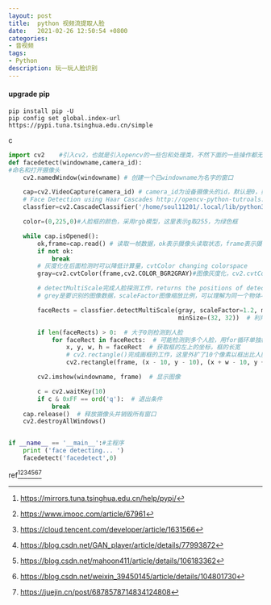 ```yaml
---
layout: post
title:  python 视频流提取人脸
date:   2021-02-26 12:50:54 +0800
categories:
- 音视频
tags:
- Python
description: 玩一玩人脸识别
---
```



#### upgrade pip ####

``` shell
pip install pip -U
pip config set global.index-url https://pypi.tuna.tsinghua.edu.cn/simple
```

c

``` python
import cv2    #引入cv2，也就是引入opencv的一些包和处理类，不然下面的一些操作都无法完成
def facedetect(windowname,camera_id):
#命名和打开摄像头
    cv2.namedWindow(windowname) # 创建一个已windowname为名字的窗口

    cap=cv2.VideoCapture(camera_id) # camera_id为设备摄像头的id，默认是0，如果有usb摄像头可能会变为1
    # Face Detection using Haar Cascades http://opencv-python-tutroals.readthedocs.io/en/latest/py_tutorials/py_objdetect/py_face_detection/py_face_detection.html?highlight=cascadeclassifier
    classfier=cv2.CascadeClassifier('/home/soul11201/.local/lib/python3.9/site-packages/cv2/data/haarcascade_frontalface_alt.xml') # 加载分类器，分类器位置可以自行更改，注意这里用opencv库文件夹下的绝对路径也不行，在库文件夹里找到这个文件复制到这个程序的同目录下，参考：https://blog.csdn.net/GAN_player/article/details/77993872

    color=(0,225,0)#人脸框的颜色，采用rgb模型，这里表示g取255，为绿色框

    while cap.isOpened():
        ok,frame=cap.read() # 读取一帧数据，ok表示摄像头读取状态，frame表示摄像头读取的图像矩阵mat类型
        if not ok:
            break
        # 灰度化在后面检测时可以降低计算量，cvtColor changing colorspace
        gray=cv2.cvtColor(frame,cv2.COLOR_BGR2GRAY)#图像灰度化，cv2.cvtColor(input_image, flag) where flag determines the type of conversion.

        # detectMultiScale完成人脸探测工作，returns the positions of detected faces as Rect(x,y,w,h)，x、y是左上角起始坐标，h、w是高和宽
        # grey是要识别的图像数据，scaleFactor图像缩放比例，可以理解为同一个物体与相机距离不同，其大小亦不同，必须将其缩放到一定大小才方便识别，该参数指定每次缩放的比例

        faceRects = classfier.detectMultiScale(gray, scaleFactor=1.2, minNeighbors=3,
                                               minSize=(32, 32))  # 利用分类器检测灰度图像中的人脸矩阵数，1.2和3分别为图片缩放比例和需要检测的有效点数

        if len(faceRects) > 0:  # 大于0则检测到人脸
            for faceRect in faceRects:  # 可能检测到多个人脸，用for循环单独框出每一张人脸
                x, y, w, h = faceRect  # 获取框的左上的坐标，框的长宽
                # cv2.rectangle()完成画框的工作，这里外扩了10个像素以框出比人脸稍大一点的区域，从而得到相对完整一点的人脸图像；cv2.rectangle()函数的最后两个参数一个用于指定矩形边框的颜色，一个用于指定矩形边框线条的粗细程度。
                cv2.rectangle(frame, (x - 10, y - 10), (x + w - 10, y + h - 10), color, 2)

        cv2.imshow(windowname, frame)  # 显示图像

        c = cv2.waitKey(10)
        if c & 0xFF == ord('q'):  # 退出条件
            break
    cap.release()  # 释放摄像头并销毁所有窗口
    cv2.destroyAllWindows()


if __name__ == '__main__':#主程序
    print ('face detecting... ')
    facedetect('facedetect',0)

```

ref[^1][^2][^3][^4][^5][^6][^7]

[^1]: https://mirrors.tuna.tsinghua.edu.cn/help/pypi/
[^2]: https://www.imooc.com/article/67961
[^3]: https://cloud.tencent.com/developer/article/1631566
[^4]: https://blog.csdn.net/GAN_player/article/details/77993872
[^5]: https://blog.csdn.net/mahoon411/article/details/106183362
[^6]: https://blog.csdn.net/weixin_39450145/article/details/104801730

[^7]: https://juejin.cn/post/6878578714834124808
